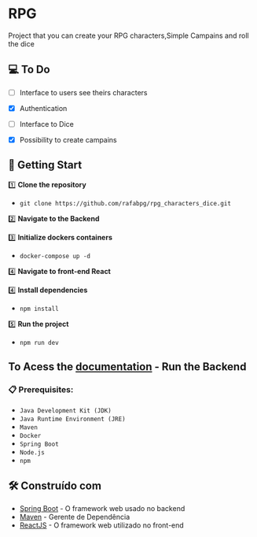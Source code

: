 # RPG

Project that you can create your RPG characters,Simple Campains and roll the dice 

##  💻 To Do

- [ ] Interface to users see theirs characters
- [X] Authentication
- [ ] Interface to Dice
- [X] Possibility to create campains


## 🚀 Getting Start

1️⃣ **Clone the repository**

- `git clone https://github.com/rafabpg/rpg_characters_dice.git`

2️⃣ **Navigate to the Backend**


3️⃣ **Initialize dockers containers**


- `docker-compose up -d`

  
4️⃣ **Navigate to front-end React**


4️⃣ **Install dependencies**

- `npm install`

  
5️⃣ **Run the project**
- `npm run dev`


## To Acess the [documentation](http://localhost:8080/swagger-ui/index.html) - Run the Backend 
  
### 📋 Prerequisites:

- `Java Development Kit (JDK)`
- `Java Runtime Environment (JRE) `
- `Maven`
- `Docker`
- `Spring Boot`
- `Node.js`
- `npm`

## 🛠️ Construído com

* [Spring Boot](https://spring.io/projects/spring-boot) - O framework web usado no backend
* [Maven](https://maven.apache.org/) - Gerente de Dependência
* [ReactJS](https://react.dev/) - O framework web utilizado no front-end


